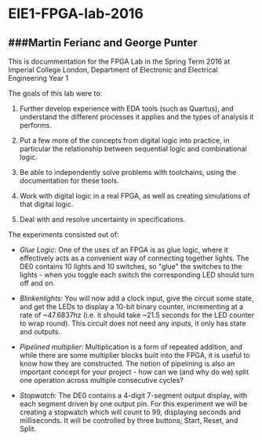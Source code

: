 # EIE1-FPGA-lab-2016

###Martin Ferianc and George Punter
-------------------------------
This is docummentation for the FPGA Lab in the Spring Term 2016 at Imperial College London, Department of Electronic and Electrical Engineering Year 1

The goals of this lab were to:

1. Further develop experience with EDA tools (such as Quartus), and understand the different processes it applies and the types of analysis it performs.

2. Put a few more of the concepts from digital logic into practice, in particular the relationship between sequential logic and combinational logic.

3. Be able to independently solve problems with toolchains, using the documentation for these tools.

4. Work with digital logic in a real FPGA, as well as creating simulations of that digital logic.

5. Deal with and resolve uncertainty in specifications.

The experiments consisted out of: 
 - _Glue Logic_: One of the uses of an FPGA is as glue logic, where it effectively acts as a convenient way of connecting together lights. The DE0 contains 10 lights and 10 switches, so "glue" the switches to the lights - when you toggle each switch the corresponding LED should turn off and on.
  
 - _Blinkenlights_: You will now add a clock input, give the circuit some state, and get the LEDs to display a 10-bit binary counter, incrementing at a rate of ~47.6837hz (i.e. it should take ~21.5 seconds for the LED counter to wrap round). This circuit does not need any inputs, it only has state and outputs.
  
-  _Pipelined multiplier_: Multiplication is a form of repeated addition, and while there are some multiplier blocks built into the FPGA, it is useful to know how they are constructed. The notion of pipelining is also an important concept for your project - how can we (and why do we) split one operation across multiple consecutive cycles?
  
-  _Stopwatch_: The DE0 contains a 4-digit 7-segment output display, with each segment driven by one output pin. For this experiment we will be creating a stopwatch which will count to 99, displaying seconds and milliseconds. It will be controlled by three buttons; Start, Reset, and Split.
